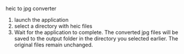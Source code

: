 heic to jpg converter

1) launch the application
2) select a directory with heic files
3) Wait for the application to complete. The converted jpg files will be saved to the output folder in the directory you selected earlier. The original files remain unchanged.
